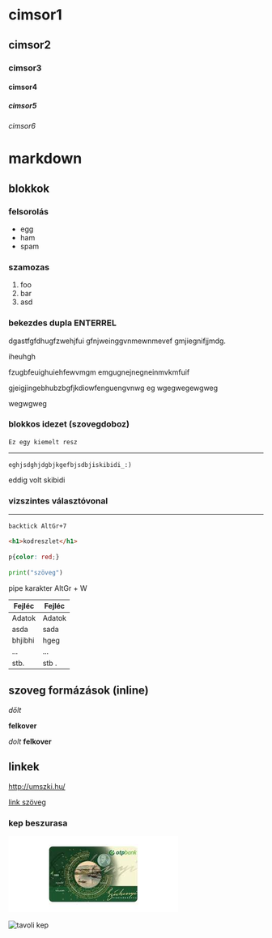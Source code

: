 # cimsor1
## cimsor2
### cimsor3
#### cimsor4
##### cimsor5
###### cimsor6

# markdown

## blokkok

### felsorolás

- egg
- ham
- spam

### szamozas

1. foo
2. bar
3. asd

### bekezdes dupla ENTERREL

dgastfgfdhugfzwehjfui
gfnjweinggvnmewnmevef
gmjiegnifjjmdg.

iheuhgh<p> fzugbfeuighuiehfewvmgm
emgugnejnegneinmvkmfuif</p>
gjeigjingebhubzbgfjkdiowfenguengvnwg
eg
wgegwegewgweg

wegwgweg

### blokkos idezet (szovegdoboz)

    Ez egy kiemelt resz

---

    eghjsdghjdgbjkgefbjsdbjiskibidi_:)
eddig volt skibidi

### vizszintes választóvonal

---

```
backtick AltGr+7
```

```html
<h1>kodreszlet</h1>
```

```css
p{color: red;}
```

```python
print("szöveg")
```

pipe karakter AltGr + W

|Fejléc | Fejléc|
|-| -|
|Adatok | Adatok|
|asda| sada|
|bhjibhi|hgeg|
|...|...|
|stb.| stb .|

## szoveg formázások (inline)

*dőlt*

**felkover**

_dolt_
__felkover__

## linkek

http://umszki.hu/

[link szöveg](www.pornhub.com)

### kep beszurasa

![helyi kep](cheatsheet.jpg)

![tavoli kep](https://upload.wikimedia.org/wikipedia/en/thumb/0/09/Skibidi_toilet_screenshot.webp/220px-Skibidi_toilet_screenshot.webp.png)
